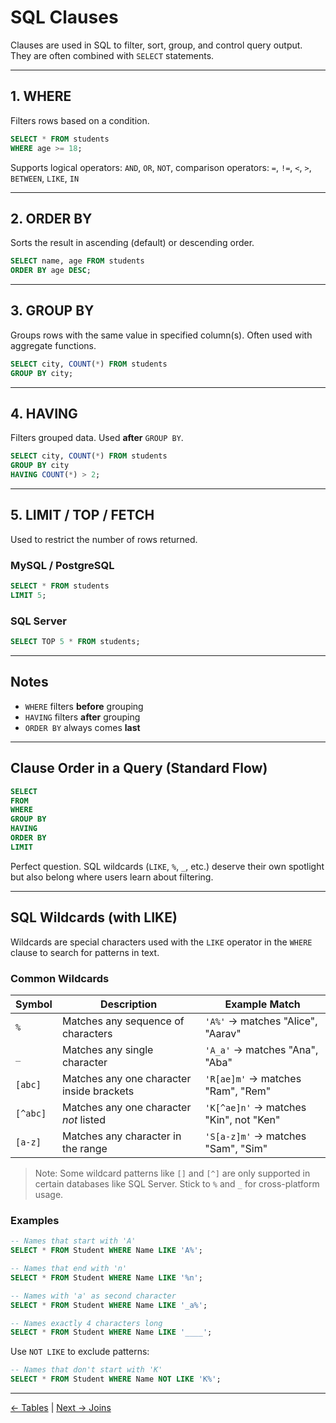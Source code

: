 # SQL Clauses

Clauses are used in SQL to filter, sort, group, and control query output. They are often combined with `SELECT` statements.

---

## 1. WHERE

Filters rows based on a condition.

```sql
SELECT * FROM students
WHERE age >= 18;
````

Supports logical operators: `AND`, `OR`, `NOT`, comparison operators: `=`, `!=`, `<`, `>`, `BETWEEN`, `LIKE`, `IN`

---

## 2. ORDER BY

Sorts the result in ascending (default) or descending order.

```sql
SELECT name, age FROM students
ORDER BY age DESC;
```

---

## 3. GROUP BY

Groups rows with the same value in specified column(s). Often used with aggregate functions.

```sql
SELECT city, COUNT(*) FROM students
GROUP BY city;
```

---

## 4. HAVING

Filters grouped data. Used **after** `GROUP BY`.

```sql
SELECT city, COUNT(*) FROM students
GROUP BY city
HAVING COUNT(*) > 2;
```

---

## 5. LIMIT / TOP / FETCH

Used to restrict the number of rows returned.

### MySQL / PostgreSQL

```sql
SELECT * FROM students
LIMIT 5;
```

### SQL Server

```sql
SELECT TOP 5 * FROM students;
```

---

## Notes

* `WHERE` filters **before** grouping
* `HAVING` filters **after** grouping
* `ORDER BY` always comes **last**

---

## Clause Order in a Query (Standard Flow)

```sql
SELECT
FROM
WHERE
GROUP BY
HAVING
ORDER BY
LIMIT
```

Perfect question. SQL wildcards (`LIKE`, `%`, `_`, etc.) deserve their own spotlight but also belong where users learn about filtering.

---

## SQL Wildcards (with LIKE)

Wildcards are special characters used with the `LIKE` operator in the `WHERE` clause to search for patterns in text.

### Common Wildcards

| Symbol | Description                                | Example Match                     |
|--------|--------------------------------------------|-----------------------------------|
| `%`    | Matches any sequence of characters         | `'A%'` → matches "Alice", "Aarav" |
| `_`    | Matches any single character               | `'A_a'` → matches "Ana", "Aba"    |
| `[abc]`| Matches any one character inside brackets   | `'R[ae]m'` → matches "Ram", "Rem" |
| `[^abc]`| Matches any one character *not* listed     | `'K[^ae]n'` → matches "Kin", not "Ken" |
| `[a-z]`| Matches any character in the range          | `'S[a-z]m'` → matches "Sam", "Sim"|

> Note: Some wildcard patterns like `[]` and `[^]` are only supported in certain databases like SQL Server. Stick to `%` and `_` for cross-platform usage.

### Examples

```sql
-- Names that start with 'A'
SELECT * FROM Student WHERE Name LIKE 'A%';

-- Names that end with 'n'
SELECT * FROM Student WHERE Name LIKE '%n';

-- Names with 'a' as second character
SELECT * FROM Student WHERE Name LIKE '_a%';

-- Names exactly 4 characters long
SELECT * FROM Student WHERE Name LIKE '____';
```

Use `NOT LIKE` to exclude patterns:

```sql
-- Names that don't start with 'K'
SELECT * FROM Student WHERE Name NOT LIKE 'K%';
```

---
[← Tables](./table.md) | [Next → Joins](./joins.md)
